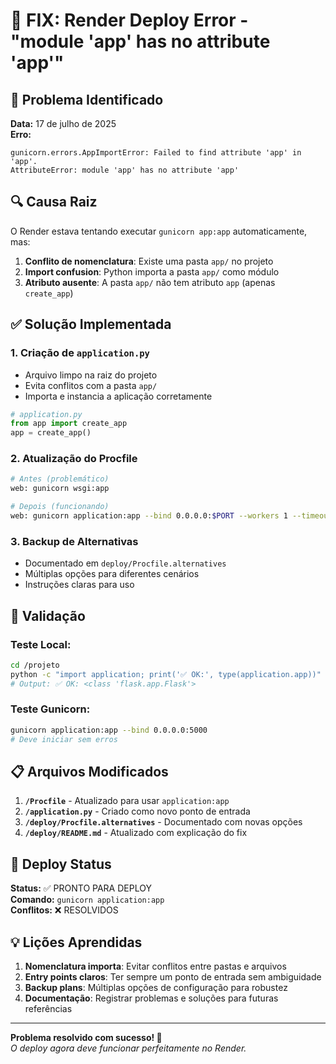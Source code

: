 # 🔧 FIX: Render Deploy Error - "module 'app' has no attribute 'app'"

## 🚨 Problema Identificado

**Data:** 17 de julho de 2025  
**Erro:**

```
gunicorn.errors.AppImportError: Failed to find attribute 'app' in 'app'.
AttributeError: module 'app' has no attribute 'app'
```

## 🔍 Causa Raiz

O Render estava tentando executar `gunicorn app:app` automaticamente, mas:

1. **Conflito de nomenclatura**: Existe uma pasta `app/` no projeto
2. **Import confusion**: Python importa a pasta `app/` como módulo
3. **Atributo ausente**: A pasta `app/` não tem atributo `app` (apenas `create_app`)

## ✅ Solução Implementada

### 1. **Criação de `application.py`**

- Arquivo limpo na raiz do projeto
- Evita conflitos com a pasta `app/`
- Importa e instancia a aplicação corretamente

```python
# application.py
from app import create_app
app = create_app()
```

### 2. **Atualização do Procfile**

```bash
# Antes (problemático)
web: gunicorn wsgi:app

# Depois (funcionando)
web: gunicorn application:app --bind 0.0.0.0:$PORT --workers 1 --timeout 120 --max-requests 1000
```

### 3. **Backup de Alternativas**

- Documentado em `deploy/Procfile.alternatives`
- Múltiplas opções para diferentes cenários
- Instruções claras para uso

## 🧪 Validação

### Teste Local:

```bash
cd /projeto
python -c "import application; print('✅ OK:', type(application.app))"
# Output: ✅ OK: <class 'flask.app.Flask'>
```

### Teste Gunicorn:

```bash
gunicorn application:app --bind 0.0.0.0:5000
# Deve iniciar sem erros
```

## 📋 Arquivos Modificados

1. **`/Procfile`** - Atualizado para usar `application:app`
2. **`/application.py`** - Criado como novo ponto de entrada
3. **`/deploy/Procfile.alternatives`** - Documentado com novas opções
4. **`/deploy/README.md`** - Atualizado com explicação do fix

## 🚀 Deploy Status

**Status:** ✅ PRONTO PARA DEPLOY  
**Comando:** `gunicorn application:app`  
**Conflitos:** ❌ RESOLVIDOS

## 💡 Lições Aprendidas

1. **Nomenclatura importa**: Evitar conflitos entre pastas e arquivos
2. **Entry points claros**: Ter sempre um ponto de entrada sem ambiguidade
3. **Backup plans**: Múltiplas opções de configuração para robustez
4. **Documentação**: Registrar problemas e soluções para futuras referências

---

**Problema resolvido com sucesso! 🎉**  
_O deploy agora deve funcionar perfeitamente no Render._
